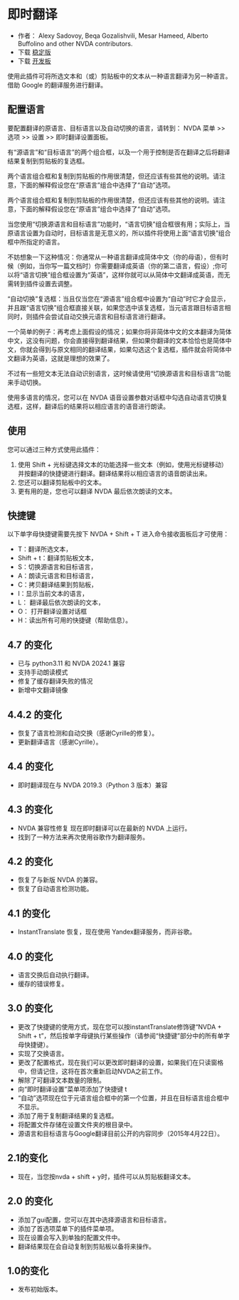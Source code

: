 # 即时翻译 #

* 作者： Alexy Sadovoy, Beqa Gozalishvili, Mesar Hameed, Alberto Buffolino and other NVDA contributors.
* 下载 [稳定版][1]
* 下载 [开发板][2]

使用此插件可将所选文本和（或）剪贴板中的文本从一种语言翻译为另一种语言。
借助 Google 的翻译服务进行翻译。

## 配置语言 ##
要配置翻译的原语言、目标语言以及自动切换的语言，请转到： NVDA 菜单 >> 选项 >> 设置 >> 即时翻译设置面板。

有“源语言”和“目标语言”的两个组合框，以及一个用于控制是否在翻译之后将翻译结果复制到剪贴板的复选框。

两个语言组合框和复制到剪贴板的作用很清楚，但还应该有些其他的说明。请注意，下面的解释假设您在“原语言”组合中选择了“自动”选项。

两个语言组合框和复制到剪贴板的作用很清楚，但还应该有些其他的说明。请注意，下面的解释假设您在“原语言”组合中选择了“自动”选项。

当您使用“切换源语言和目标语言”功能时，“语言切换”组合框很有用；实际上，当原语言设置为自动时，目标语言是无意义的，所以插件将使用上面“语言切换”组合框中所指定的语言。

不妨想象一下这种情况：你通常从一种语言翻译成简体中文（你的母语），但有时候（例如，当你写一篇文档时）你需要翻译成英语（你的第二语言，假设）;你可以将“语言切换”组合框设置为“英语”，这样你就可以从简体中文翻译成英语，而无需转到插件设置去调整。

“自动切换”复选框：当且仅当您在“源语言”组合框中设置为“自动”时它才会显示，并且跟“语言切换”组合框直接关联，如果您选中该复选框，当元语言跟目标语言相同时，则插件会尝试自动交换元语言和目标语言进行翻译。

一个简单的例子：再考虑上面假设的情况；如果你将非简体中文的文本翻译为简体中文，这没有问题，你会直接得到翻译结果，但如果你翻译的文本恰恰也是简体中文，你就会得到与原文相同的翻译结果，如果勾选这个复选框，插件就会将简体中文翻译为英语，这就是理想的效果了。

不过有一些短文本无法自动识别语言，这时候请使用“切换源语言和目标语言”功能来手动切换。

使用多语言的情况，您可以在 NVDA 语音设置参数对话框中勾选自动语言切换复选框，这样，翻译后的结果将以相应语言的语音进行朗读。

## 使用 ##
您可以通过三种方式使用此插件：

1. 使用 Shift + 光标键选择文本的功能选择一些文本（例如，使用光标键移动）并按翻译的快捷键进行翻译。翻译结果将以相应语言的语音朗读出来。
2. 您还可以翻译剪贴板中的文本。
3. 更有用的是，您也可以翻译 NVDA 最后依次朗读的文本。

## 快捷键 ##
以下单字母快捷键需要先按下 NVDA + Shift + T 进入命令接收面板后才可使用：

* T：翻译所选文本，
* Shift + t：翻译剪贴板文本，
* S：切换源语言和目标语言，
* A：朗读元语言和目标语言，
* C：拷贝翻译结果到剪贴板，
* I：显示当前文本的语言，
* L： 翻译最后依次朗读的文本，
* O： 打开翻译设置对话框
* H：读出所有可用的快捷键（帮助信息）。

## 4.7 的变化 ##
* 已与 python3.11 和 NVDA 2024.1 兼容
* 支持手动朗读模式
* 修复了缓存翻译失败的情况
* 新增中文翻译镜像


## 4.4.2 的变化 ##
* 恢复了语言检测和自动交换（感谢Cyrille的修复）。
* 更新翻译语言（感谢Cyrille）。

## 4.4 的变化 ##
* 即时翻译现在与 NVDA 2019.3（Python 3 版本）兼容

## 4.3 的变化 ##
* NVDA 兼容性修复 现在即时翻译可以在最新的 NVDA 上运行。
* 找到了一种方法来再次使用谷歌作为翻译服务。

## 4.2 的变化 ##
* 恢复了与新版 NVDA 的兼容。
* 恢复了自动语言检测功能。

## 4.1 的变化 ##
* InstantTranslate 恢复，现在使用 Yandex翻译服务，而非谷歌。

## 4.0 的变化 ##
* 语言交换后自动执行翻译。
* 缓存的错误修复。

## 3.0 的变化 ##
* 更改了快捷键的使用方式，现在您可以按instantTranslate修饰键“NVDA + Shift + t”，然后按单字母键执行某些操作（请参阅“快捷键”部分中的所有单字母快捷键）。
* 实现了交换语言。
* 更改了配置格式，现在我们可以更改即时翻译的设置，如果我们在只读窗格中，但请记住，这将在首次重新启动NVDA之前工作。
* 解除了可翻译文本数量的限制。
* 向“即时翻译设置”菜单项添加了快捷键 t
* “自动”选项现在位于元语言组合框中的第一个位置，并且在目标语言组合框中不显示。
* 添加了用于复制翻译结果的复选框。
* 将配置文件存储在设置文件夹的根目录中。
* 源语言和目标语言与Google翻译目前公开的内容同步（2015年4月22日）。

## 2.1的变化 ##
* 现在，当您按nvda + shift + y时，插件可以从剪贴板翻译文本。

## 2.0 的变化 ##
* 添加了gui配置，您可以在其中选择源语言和目标语言。
* 添加了首选项菜单下的插件菜单项。
* 现在设置会写入到单独的配置文件中。
* 翻译结果现在会自动复制到剪贴板以备将来操作。

## 1.0的变化 ##
* 发布初始版本。

[1]: https://addons.nvda-project.org/legacy?file=instantTranslate

[2]: http://addons.nvda-project.org/files/get.php?file=it-dev

